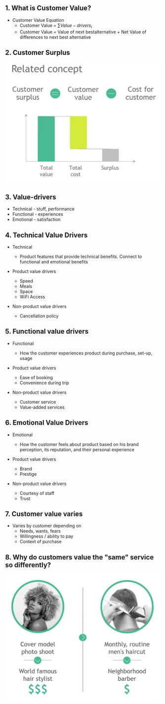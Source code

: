 ## 1. What is Customer Value?

- Customer Value Equation
    - Customer Value = $\sum Value-drivers_i$
    - Customer Value = Value of next bestalternative + Net Value of differences to next best alternative

## 2. Customer Surplus

<img src="Img/04_Consumer_Value_n_Value_Drivers_1.jpg">

## 3. Value-drivers

- Technical - stuff, performance
- Functional - experiences
- Emotional - satisfaction

## 4. Technical Value Drivers

- Technical 
    - Product features that provide technical benefits. Connect to functional and emotional benefits

- Product value drivers
    - Speed
    - Meals
    - Space
    - WiFi Access

- Non-product value drivers
    - Cancellation policy

## 5. Functional value drivers

- Functional
    - How the customer experiences product during purchase, set-up, usage

- Product value drivers
    - Ease of booking
    - Convenience during trip
- Non-product value drivers
    - Customer service
    - Value-added services
    
## 6. Emotional Value Drivers

- Emotional
    - How the customer feels about product based on his brand perception, its reputation, and their personal experience

- Product value drivers
    - Brand
    - Prestige

- Non-product value drivers
    - Courtesy of staff
    - Trust 

## 7. Customer value varies

- Varies by customer depending on 
    - Needs, wants, fears
    - Willingness / ability to pay
    - Context of purchase

## 8. Why do customers value the "same" service so differently?

<img src="Img/04_Consumer_Value_n_Value_Drivers_2.jpg">
